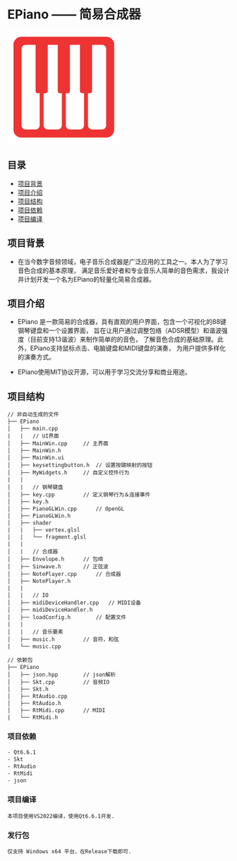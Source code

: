 ﻿# EPiano —— 简易合成器

![image](data/pianoDarker.png)

## 目录
- [项目背景](#项目背景)
- [项目介绍](#项目介绍)
- [项目结构](#项目结构)
- [项目依赖](#项目依赖)
- [项目编译](#项目编译)

## 项目背景
- 在当今数字音频领域，电子音乐合成器是广泛应用的工具之一。本人为了学习音色合成的基本原理，
满足音乐爱好者和专业音乐人简单的音色需求，我设计并计划开发一个名为EPiano的轻量化简易合成器。

## 项目介绍
- EPiano 是一款简易的合成器，具有直观的用户界面，包含一个可视化的88键钢琴键盘和一个设置界面，
旨在让用户通过调整包络（ADSR模型）和谐波强度（目前支持13谐波）来制作简单的的音色，
了解音色合成的基础原理。此外，EPiano支持鼠标点击、电脑键盘和MIDI键盘的演奏，
为用户提供多样化的演奏方式。

- EPiano使用MIT协议开源，可以用于学习交流分享和商业用途。

## 项目结构

```
// 非自动生成的文件
├── EPiano
│   ├── main.cpp
|   |	// UI界面
│   ├── MainWin.cpp		// 主界面
│   ├── MainWin.h
│   ├── MainWin.ui
│   ├── keysettingbutton.h	// 设置按键映射的按钮
│   ├── MyWidgets.h		// 自定义控件行为
|   |
│   |	// 钢琴键盘
│   ├── key.cpp			// 定义钢琴行为＆连接事件
│   ├── key.h
│   ├── PianoGLWin.cpp		// OpenGL
│   ├── PianoGLWin.h
│   ├── shader
|   |   ├── vertex.glsl
│   │   └── fragment.glsl
|   |
│   |	// 合成器
│   ├── Envelope.h		// 包络
│   ├── Sinwave.h		// 正弦波
│   ├── NotePlayer.cpp		// 合成器
│   ├── NotePlayer.h
|   |
│   |	// IO
│   ├── midiDeviceHandler.cpp	// MIDI设备
│   ├── midiDeviceHandler.h
│   ├── loadConfig.h		// 配置文件
|   |
│   |	// 音乐要素
│   ├── music.h			// 音符，和弦
|   └── music.cpp
```
```
// 依赖包
├── EPiano
│   ├── json.hpp		// json解析
│   ├── Skt.cpp			// 音频IO
│   ├── Skt.h
│   ├── RtAudio.cpp
│   ├── RtAudio.h
│   ├── RtMidi.cpp		// MIDI
|   └── RtMidi.h
```
### 项目依赖
	- Qt6.6.1
	- Skt
	- RtAudio
	- RtMidi
	- json

### 项目编译
	本项目使用VS2022编译，使用Qt6.6.1开发.

### 发行包

	仅支持 Windows x64 平台，在Release下载即可.

